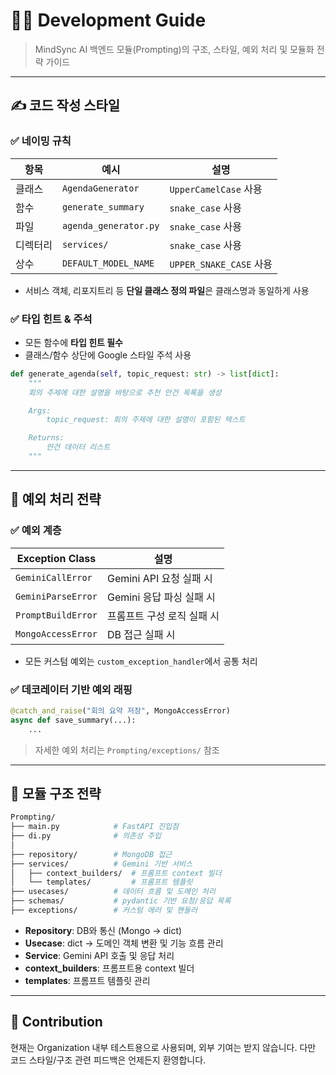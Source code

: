 # 🧑‍💻 Development Guide

> MindSync AI 백엔드 모듈(Prompting)의 구조, 스타일, 예외 처리 및 모듈화 전략 가이드

---

## ✍️ 코드 작성 스타일

### ✅ 네이밍 규칙

| 항목           | 예시                  | 설명 |
|--------------|---------------------|------|
| 클래스          | `AgendaGenerator`   | `UpperCamelCase` 사용 |
| 함수           | `generate_summary`  | `snake_case` 사용 |
| 파일    | `agenda_generator.py` | `snake_case` 사용 |
| 디렉터리    | `services/`         | `snake_case` 사용 |
| 상수           | `DEFAULT_MODEL_NAME` | `UPPER_SNAKE_CASE` 사용 |
- 서비스 객체, 리포지트리 등 **단일 클래스 정의 파일**은 클래스명과 동일하게 사용

### ✅ 타입 힌트 & 주석

- 모든 함수에 **타입 힌트 필수**
- 클래스/함수 상단에 Google 스타일 주석 사용

```python
def generate_agenda(self, topic_request: str) -> list[dict]:
    """
    회의 주제에 대한 설명을 바탕으로 추천 안건 목록을 생성

    Args:
        topic_request: 회의 주제에 대한 설명이 포함된 텍스트

    Returns:
        안건 데이터 리스트
    """
```

---

## 🧹 예외 처리 전략

### ✅ 예외 계층

| Exception Class | 설명 |
|-----------------|------|
| `GeminiCallError` | Gemini API 요청 실패 시 |
| `GeminiParseError` | Gemini 응답 파싱 실패 시 |
| `PromptBuildError` | 프롬프트 구성 로직 실패 시 |
| `MongoAccessError` | DB 접근 실패 시 |

- 모든 커스텀 예외는 `custom_exception_handler`에서 공통 처리

### ✅ 데코레이터 기반 예외 래핑

```python
@catch_and_raise("회의 요약 저장", MongoAccessError)
async def save_summary(...):
    ...
```

> 자세한 예외 처리는 `Prompting/exceptions/` 참조

---

## 📁 모듈 구조 전략

```bash
Prompting/
├── main.py            # FastAPI 진입점
├── di.py              # 의존성 주입
│
├── repository/        # MongoDB 접근
├── services/          # Gemini 기반 서비스
│   ├── context_builders/  # 프롬프트 context 빌더
│   └── templates/         # 프롬프트 템플릿
├── usecases/          # 데이터 흐름 및 도메인 처리
├── schemas/           # pydantic 기반 요청/응답 목록
├── exceptions/        # 커스텀 에러 및 핸들러
```

- **Repository**: DB와 통신 (Mongo → dict)
- **Usecase**: dict → 도메인 객체 변환 및 기능 흐름 관리
- **Service**: Gemini API 호출 및 응답 처리
- **context_builders**: 프롬프트용 context 빌더
- **templates**: 프롬프트 템플릿 관리

---
## 🤝 Contribution

현재는 Organization 내부 테스트용으로 사용되며, 외부 기여는 받지 않습니다.
다만 코드 스타일/구조 관련 피드백은 언제든지 환영합니다.